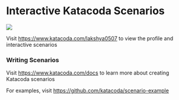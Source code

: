 # Interactive Katacoda Scenarios

[![](http://shields.katacoda.com/katacoda/lakshya0507/count.svg)](https://www.katacoda.com/lakshya0507 "Get your profile on Katacoda.com")

Visit https://www.katacoda.com/lakshya0507 to view the profile and interactive scenarios

### Writing Scenarios
Visit https://www.katacoda.com/docs to learn more about creating Katacoda scenarios

For examples, visit https://github.com/katacoda/scenario-example
